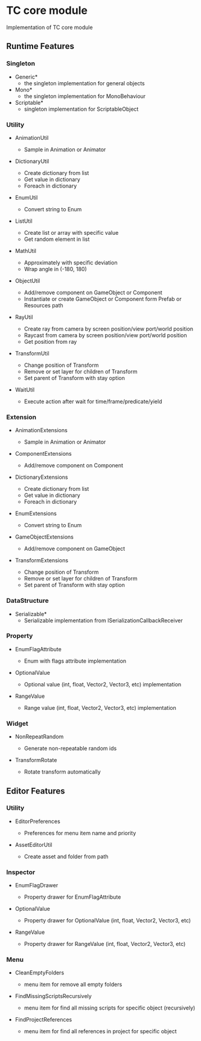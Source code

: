 # TC core module

Implementation of TC core module

## Runtime Features

### Singleton

- Generic*
  - the singleton implementation for general objects
- Mono*
  - the singleton implementation for MonoBehaviour
- Scriptable*
  - singleton implementation for ScriptableObject


### Utility

- AnimationUtil
  - Sample in Animation or Animator
  
- DictionaryUtil
  - Create dictionary from list
  - Get value in dictionary
  - Foreach in dictionary
  
- EnumUtil
  - Convert string to Enum
  
- ListUtil
  - Create list or array with specific value
  - Get random element in list
  
- MathUtil
  - Approximately with specific deviation
  - Wrap angle in (-180, 180)
  
- ObjectUtil
  - Add/remove component on GameObject or Component
  - Instantiate or create GameObject or Component form Prefab or
    Resources path
  
- RayUtil
  - Create ray from camera by screen position/view port/world position
  - Raycast from camera by screen position/view port/world position
  - Get position from ray
  
- TransformUtil
  - Change position of Transform
  - Remove or set layer for children of Transform
  - Set parent of Transform with stay option
  
- WaitUtil
  - Execute action after wait for time/frame/predicate/yield

### Extension

- AnimationExtensions
  - Sample in Animation or Animator

- ComponentExtensions
  - Add/remove component on Component
  
- DictionaryExtensions
  - Create dictionary from list
  - Get value in dictionary
  - Foreach in dictionary
  
- EnumExtensions
  - Convert string to Enum

- GameObjectExtensions
  - Add/remove component on GameObject

- TransformExtensions
  - Change position of Transform
  - Remove or set layer for children of Transform
  - Set parent of Transform with stay option
  
### DataStructure

- Serializable*
  - Serializable implementation from ISerializationCallbackReceiver

### Property

- EnumFlagAttribute
  - Enum with flags attribute implementation

- OptionalValue
  - Optional value (int, float, Vector2, Vector3, etc) implementation
  
- RangeValue
  - Range value (int, float, Vector2, Vector3, etc) implementation
  
### Widget

- NonRepeatRandom
  - Generate non-repeatable random ids

- TransformRotate
  - Rotate transform automatically
  
  
## Editor Features

### Utility

- EditorPreferences
  - Preferences for menu item name and priority

- AssetEditorUtil
  - Create asset and folder from path

### Inspector

- EnumFlagDrawer
  - Property drawer for EnumFlagAttribute

- OptionalValue
  - Property drawer for OptionalValue (int, float, Vector2, Vector3, etc) 

- RangeValue
  - Property drawer for RangeValue (int, float, Vector2, Vector3, etc)
  
### Menu

- CleanEmptyFolders
  - menu item for remove all empty folders
  
- FindMissingScriptsRecursively
  - menu item for find all missing scripts for specific object
    (recursively)

- FindProjectReferences
  - menu item for find all references in project for specific object
